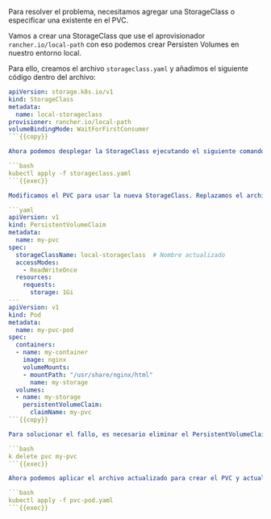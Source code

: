 Para resolver el problema, necesitamos agregar una StorageClass o especificar una existente en el PVC.

Vamos a crear una StorageClass que use el aprovisionador `rancher.io/local-path` con eso podemos crear Persisten Volumes en nuestro entorno local. 

Para ello, creamos el archivo `storageclass.yaml` y añadimos el siguiente código dentro del archivo:

```yaml
apiVersion: storage.k8s.io/v1
kind: StorageClass
metadata:
  name: local-storageclass
provisioner: rancher.io/local-path
volumeBindingMode: WaitForFirstConsumer
```{{copy}}

Ahora podemos desplegar la StorageClass ejecutando el siguiente comando:

```bash
kubectl apply -f storageclass.yaml
```{{exec}}

Modificamos el PVC para usar la nueva StorageClass. Replazamos el archivo `pvc-pod.yaml` con el siguiente código:

```yaml
apiVersion: v1
kind: PersistentVolumeClaim
metadata:
  name: my-pvc
spec:
  storageClassName: local-storageclass  # Nombre actualizado 
  accessModes:
    - ReadWriteOnce
  resources:
    requests:
      storage: 1Gi
---
apiVersion: v1
kind: Pod
metadata:
  name: my-pvc-pod
spec:
  containers:
  - name: my-container
    image: nginx
    volumeMounts:
    - mountPath: "/usr/share/nginx/html"
      name: my-storage
  volumes:
  - name: my-storage
    persistentVolumeClaim:
      claimName: my-pvc
```{{copy}}

Para solucionar el fallo, es necesario eliminar el PersistentVolumeClaim precedente porque es un recurso inmutable. Eliminamos el PVC con el siguiente comando:

```bash
k delete pvc my-pvc
```{{exec}}

Ahora podemos aplicar el archivo actualizado para crear el PVC y actualizar el pod (nota: el pod no se crea nuevo, simplemente se actualiza): 

```bash
kubectl apply -f pvc-pod.yaml
```{{exec}}